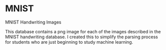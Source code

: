 # MNIST
MNIST Handwriting Images

This database contains a png image for each of the images described in the MNIST handwriting database. I created this to simplify the parsing process for students who are just beginning to study machine learning.
